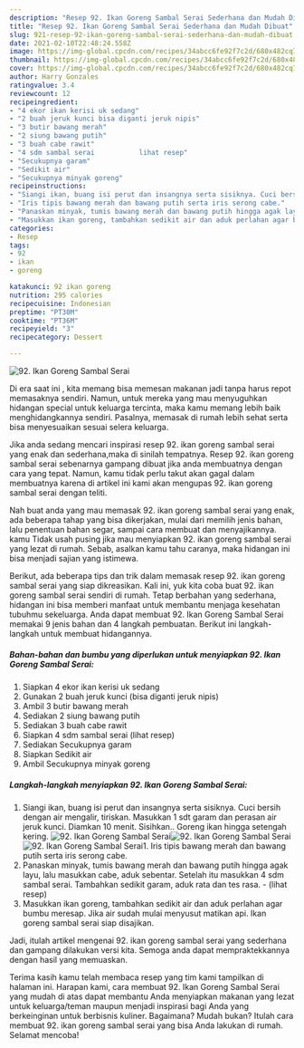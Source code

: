```yaml
---
description: "Resep 92. Ikan Goreng Sambal Serai Sederhana dan Mudah Dibuat"
title: "Resep 92. Ikan Goreng Sambal Serai Sederhana dan Mudah Dibuat"
slug: 921-resep-92-ikan-goreng-sambal-serai-sederhana-dan-mudah-dibuat
date: 2021-02-10T22:48:24.558Z
image: https://img-global.cpcdn.com/recipes/34abcc6fe92f7c2d/680x482cq70/92-ikan-goreng-sambal-serai-foto-resep-utama.jpg
thumbnail: https://img-global.cpcdn.com/recipes/34abcc6fe92f7c2d/680x482cq70/92-ikan-goreng-sambal-serai-foto-resep-utama.jpg
cover: https://img-global.cpcdn.com/recipes/34abcc6fe92f7c2d/680x482cq70/92-ikan-goreng-sambal-serai-foto-resep-utama.jpg
author: Harry Gonzales
ratingvalue: 3.4
reviewcount: 12
recipeingredient:
- "4 ekor ikan kerisi uk sedang"
- "2 buah jeruk kunci bisa diganti jeruk nipis"
- "3 butir bawang merah"
- "2 siung bawang putih"
- "3 buah cabe rawit"
- "4 sdm sambal serai           lihat resep"
- "Secukupnya garam"
- "Sedikit air"
- "Secukupnya minyak goreng"
recipeinstructions:
- "Siangi ikan, buang isi perut dan insangnya serta sisiknya. Cuci bersih dengan air mengalir, tiriskan. Masukkan 1 sdt garam dan perasan air jeruk kunci. Diamkan 10 menit. Sisihkan.. Goreng ikan hingga setengah kering."
- "Iris tipis bawang merah dan bawang putih serta iris serong cabe."
- "Panaskan minyak, tumis bawang merah dan bawang putih hingga agak layu, lalu masukkan cabe, aduk sebentar. Setelah itu masukkan 4 sdm sambal serai. Tambahkan sedikit garam, aduk rata dan tes rasa.           (lihat resep)"
- "Masukkan ikan goreng, tambahkan sedikit air dan aduk perlahan agar bumbu meresap. Jika air sudah mulai menyusut matikan api. Ikan goreng sambal serai siap disajikan."
categories:
- Resep
tags:
- 92
- ikan
- goreng

katakunci: 92 ikan goreng 
nutrition: 295 calories
recipecuisine: Indonesian
preptime: "PT30M"
cooktime: "PT36M"
recipeyield: "3"
recipecategory: Dessert

---
```



![92. Ikan Goreng Sambal Serai](https://img-global.cpcdn.com/recipes/34abcc6fe92f7c2d/680x482cq70/92-ikan-goreng-sambal-serai-foto-resep-utama.jpg)

Di era  saat ini , kita memang bisa memesan makanan jadi tanpa harus repot memasaknya sendiri. Namun, untuk mereka yang mau menyuguhkan hidangan special untuk keluarga tercinta, maka kamu memang lebih baik menghidangkannya sendiri. Pasalnya, memasak di rumah lebih sehat serta bisa menyesuaikan sesuai selera keluarga.

Jika anda sedang mencari inspirasi resep 92. ikan goreng sambal serai yang enak dan sederhana,maka di sinilah tempatnya. Resep 92. ikan goreng sambal serai  sebenarnya gampang dibuat jika anda membuatnya dengan cara yang tepat. Namun, kamu tidak perlu takut akan gagal dalam membuatnya 
karena di artikel ini kami akan mengupas 92. ikan goreng sambal serai dengan teliti.  



Nah buat anda yang mau memasak 92. ikan goreng sambal serai yang enak, ada beberapa tahap yang bisa dikerjakan, mulai dari memilih jenis bahan, lalu penentuan bahan segar, sampai cara membuat dan menyajikannya. kamu Tidak usah pusing jika mau menyiapkan 92. ikan goreng sambal serai yang lezat di rumah. Sebab, asalkan kamu  tahu caranya, maka hidangan ini bisa menjadi sajian yang istimewa.

Berikut, ada beberapa tips dan trik dalam memasak resep 92. ikan goreng sambal serai yang siap dikreasikan. Kali ini, yuk kita coba buat 92. ikan goreng sambal serai sendiri di rumah. Tetap berbahan yang sederhana, hidangan ini bisa memberi manfaat untuk membantu menjaga kesehatan tubuhmu sekeluarga. Anda dapat membuat 92. Ikan Goreng Sambal Serai memakai 9 jenis bahan dan 4 langkah pembuatan. Berikut ini langkah-langkah untuk membuat hidangannya.

<!--inarticleads1-->

##### Bahan-bahan dan bumbu yang diperlukan untuk menyiapkan 92. Ikan Goreng Sambal Serai:

1. Siapkan 4 ekor ikan kerisi uk sedang
1. Gunakan 2 buah jeruk kunci (bisa diganti jeruk nipis)
1. Ambil 3 butir bawang merah
1. Sediakan 2 siung bawang putih
1. Sediakan 3 buah cabe rawit
1. Siapkan 4 sdm sambal serai           (lihat resep)
1. Sediakan Secukupnya garam
1. Siapkan Sedikit air
1. Ambil Secukupnya minyak goreng




<!--inarticleads2-->

##### Langkah-langkah menyiapkan 92. Ikan Goreng Sambal Serai:

1. Siangi ikan, buang isi perut dan insangnya serta sisiknya. Cuci bersih dengan air mengalir, tiriskan. Masukkan 1 sdt garam dan perasan air jeruk kunci. Diamkan 10 menit. Sisihkan.. Goreng ikan hingga setengah kering.
<img src="https://img-global.cpcdn.com/steps/24f62099fbd3c8c3/160x128cq70/92-ikan-goreng-sambal-serai-langkah-memasak-1-foto.jpg" alt="92. Ikan Goreng Sambal Serai"><img src="https://img-global.cpcdn.com/steps/ba41cd45396c3553/160x128cq70/92-ikan-goreng-sambal-serai-langkah-memasak-1-foto.jpg" alt="92. Ikan Goreng Sambal Serai"><img src="https://img-global.cpcdn.com/steps/ebe9ad88140f2099/160x128cq70/92-ikan-goreng-sambal-serai-langkah-memasak-1-foto.jpg" alt="92. Ikan Goreng Sambal Serai">1. Iris tipis bawang merah dan bawang putih serta iris serong cabe.
1. Panaskan minyak, tumis bawang merah dan bawang putih hingga agak layu, lalu masukkan cabe, aduk sebentar. Setelah itu masukkan 4 sdm sambal serai. Tambahkan sedikit garam, aduk rata dan tes rasa. -           (lihat resep)
1. Masukkan ikan goreng, tambahkan sedikit air dan aduk perlahan agar bumbu meresap. Jika air sudah mulai menyusut matikan api. Ikan goreng sambal serai siap disajikan.




Jadi, itulah artikel mengenai  92. ikan goreng sambal serai  yang sederhana dan gampang dilakukan versi kita. Semoga anda dapat mempraktekkannya dengan hasil yang memuaskan. 

Terima kasih kamu telah membaca resep yang tim kami tampilkan di halaman ini. Harapan kami, cara membuat  92. Ikan Goreng Sambal Serai yang mudah di atas dapat membantu Anda menyiapkan makanan yang lezat untuk keluarga/teman maupun menjadi inspirasi bagi Anda yang berkeinginan untuk berbisnis kuliner. Bagaimana? Mudah bukan? Itulah cara membuat 92. ikan goreng sambal serai yang bisa Anda lakukan di rumah. Selamat mencoba!

